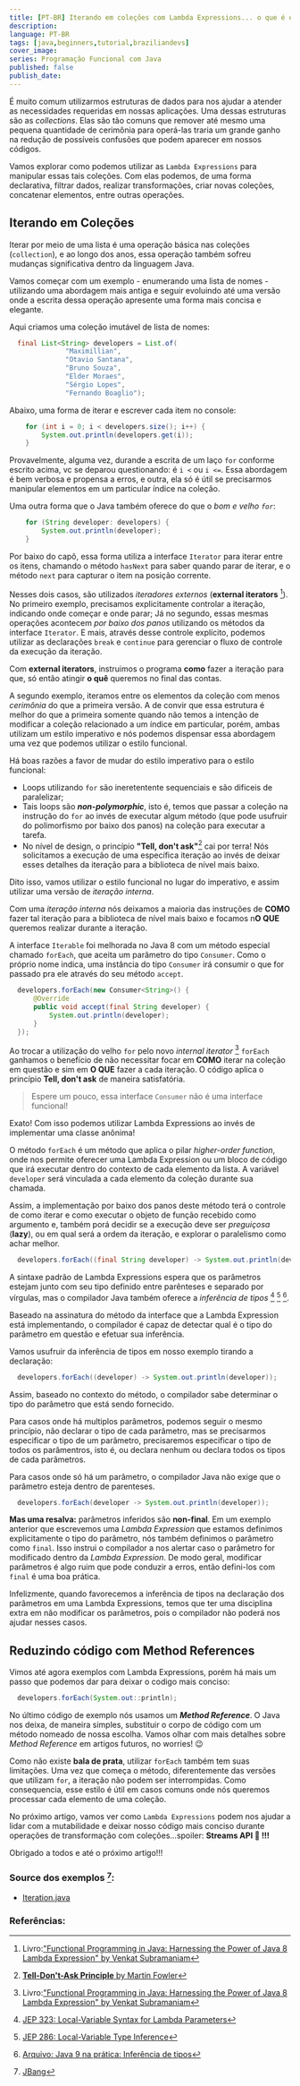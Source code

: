 ```yaml
---
title: [PT-BR] Iterando em coleções com Lambda Expressions... o que é external or internal iterator? 
description: 
language: PT-BR 
tags: [java,beginners,tutorial,braziliandevs]
cover_image:
series: Programação Funcional com Java
published: false
publish_date: 
---
```


É muito comum utilizarmos estruturas de dados para nos ajudar a atender as necessidades requeridas em nossas aplicações. Uma dessas estruturas são as *collections*. Elas são tão comuns que remover até mesmo uma pequena quantidade de cerimônia para operá-las traria um grande ganho na redução de possíveis confusões que podem aparecer em nossos códigos.

Vamos explorar como podemos utilizar as `Lambda Expressions` para manipular essas tais coleções. Com elas podemos, de uma forma declarativa, filtrar dados, realizar transformações, criar novas coleções, concatenar elementos, entre outras operações. 

## Iterando em Coleções

Iterar por meio de uma lista é uma operação básica nas coleções (`collection`), e ao longo dos anos, essa operação também sofreu mudanças significativa dentro da linguagem Java.

Vamos começar com um exemplo - enumerando uma lista de nomes - utilizando uma abordagem mais antiga e seguir evoluindo até uma versão onde a escrita dessa operação apresente uma forma mais concisa e elegante.

Aqui criamos uma coleção imutável de lista de nomes:

```java
  final List<String> developers = List.of(
              "Maximillian",
              "Otavio Santana",
              "Bruno Souza",
              "Elder Moraes",
              "Sérgio Lopes",
              "Fernando Boaglio");
```
Abaixo, uma forma de iterar e escrever cada item no console:

```java
    for (int i = 0; i < developers.size(); i++) {
        System.out.println(developers.get(i));
    }
```
Provavelmente, alguma vez, durande a escrita de um laço `for` conforme escrito acima, vc se deparou questionando: é `i <` ou `i <=`. Essa abordagem é bem verbosa e propensa a erros, e outra, ela só é útil se precisarmos manipular elementos em um particular índice na coleção.

Uma outra forma que o Java também oferece do que o *bom e velho `for`*:

```java
    for (String developer: developers) {
        System.out.println(developer);
    }
```
Por baixo do capô, essa forma utiliza a interface `Iterator` para iterar entre os itens, chamando o método `hasNext` para saber quando parar de iterar, e o método `next` para capturar o item na posição corrente.

Nesses dois casos, são utilizados *iteradores externos* (**external iterators** [^0]). No primeiro exemplo, precisamos explicitamente controlar a iteração, indicando onde começar e onde parar; Já no segundo, essas mesmas operações acontecem *por baixo dos panos* utilizando os métodos da interface `Iterator`. E mais, através desse controle explícito, podemos utilizar as declarações `break` e `continue` para gerenciar o fluxo de controle da execução da iteração. 

Com **external iterators**, instruimos o programa **como** fazer a iteração para que, só então atingir **o quê** queremos no final das contas.

A segundo exemplo, iteramos entre os elementos da coleção com menos *cerimônia* do que a primeira versão. A de convir que essa estrutura é melhor do que a primeira somente quando não temos a intenção de modificar a coleção relacionado a um índice em particular, porém, ambas utilizam um estilo imperativo e nós podemos dispensar essa abordagem uma vez que podemos utilizar o estilo funcional.

Há boas razões a favor de mudar do estilo imperativo para o estilo funcional:

- Loops utilizando `for` são ineretentente sequenciais e são dificeis de paralelizar;
- Tais loops são ***non-polymorphic***, isto é, temos que passar a coleção na instrução do `for` ao invés de executar algum método (que pode usufruir do polimorfismo por baixo dos panos) na coleção para executar a tarefa.
- No nível de design, o princípio **"Tell, don't ask"**[^1] cai por terra! Nós solicitamos a execução de uma específica iteração ao invés de deixar esses detalhes da iteração para a biblioteca de nível mais baixo.

Dito isso, vamos utilizar o estilo funcional no lugar do imperativo, e assim utilizar uma versão de *iteração interna*. 

Com uma *iteração interna* nós deixamos a maioria das instruções de **COMO** fazer tal iteração para a biblioteca de nível mais baixo e focamos n**O QUE** queremos realizar durante a iteração. 

A interface `Iterable` foi melhorada no Java 8 com um método especial chamado `forEach`, que aceita um parâmetro do tipo `Consumer`. Como o próprio nome indica, uma instância do tipo `Consumer` irá consumir o que for passado pra ele através do seu método `accept`.

```java
  developers.forEach(new Consumer<String>() {
      @Override
      public void accept(final String developer) {
          System.out.println(developer);
      }
  });
```
Ao trocar a utilização do velho `for` pelo novo *internal iterator* [^0] `forEach` ganhamos o benefício de não necessitar focar em **COMO** iterar na coleção em questão e sim em **O QUE** fazer a cada iteração. O código aplica o princípio **Tell, don't ask** de maneira satisfatória.

> Espere um pouco, essa interface `Consumer` não é uma interface funcional!

Exato! Com isso podemos utilizar Lambda Expressions ao invés de implementar uma classe anônima! 

O método `forEach` é um método que aplica o pilar *higher-order function*, onde nos permite oferecer uma Lambda Expression ou um bloco de código que irá executar dentro do contexto de cada elemento da lista. A variável `developer` será vinculada a cada elemento da coleção durante sua chamada. 

Assim, a implementação por baixo dos panos deste método terá o controle de como iterar e como executar o objeto de função recebido como argumento e, também porá decidir se a execução deve ser *preguiçosa* (**lazy**), ou em qual será a ordem da iteração, e explorar o paralelismo como achar melhor.

```java
  developers.forEach((final String developer) -> System.out.println(developer));
```
A sintaxe padrão de Lambda Expressions espera que os parâmetros estejam junto com seu tipo definido entre parênteses e separado por vírgulas, mas o compilador Java também oferece a *inferência de tipos* [^2] [^3] [^4].

Baseado na assinatura do método da interface que a Lambda Expression está implementando, o compilador é capaz de detectar qual é o tipo do parâmetro em questão e efetuar sua inferência.

Vamos usufruir da inferência de tipos em nosso exemplo tirando a declaração:

```java
  developers.forEach((developer) -> System.out.println(developer));
```
Assim, baseado no contexto do método, o compilador sabe determinar o tipo do parâmetro que está sendo fornecido.

Para casos onde há multiplos parâmetros, podemos seguir o mesmo princípio, não declarar o tipo de cada parâmetro, mas se precisarmos especificar o tipo de um parâmetro, precisaremos especificar o tipo de todos os parâmentros, isto é, ou declara nenhum ou declara todos os tipos de cada parâmetros.

Para casos onde só há um parâmetro, o compilador Java não exige que o parâmetro esteja dentro de parenteses. 

```java
  developers.forEach(developer -> System.out.println(developer));
```

**Mas uma resalva:** parâmetros inferidos são **non-final**. Em um exemplo anterior que escrevemos uma *Lambda Expression* que estamos definimos explicitamente o tipo do parâmetro, nós também definimos o parâmetro como `final`. Isso instrui o compilador a nos alertar caso o parâmetro for modificado dentro da *Lambda Expression*. De modo geral, modificar parâmetros é algo ruim que pode conduzir a erros, então defini-los com `final` é uma boa prática.

Infelizmente, quando favorecemos a inferência de tipos na declaração dos parâmetros em uma Lambda Expressions, temos que ter uma disciplina extra em não modificar os parâmetros, pois o compilador não poderá nos ajudar nesses casos. 

## Reduzindo código com Method References

Vimos até agora exemplos com Lambda Expressions, porém há mais um passo que podemos dar para deixar o codigo mais conciso:

```java
  developers.forEach(System.out::println);
```

No último código de exemplo nós usamos um ***Method Reference***. O Java nos deixa, de maneira simples, substituir o corpo de código com um método nomeado de nossa escolha. Vamos olhar com mais detalhes sobre *Method Reference* em artigos futuros, no worries! :wink:

Como não existe **bala de prata**, utilizar `forEach` também tem suas limitações. Uma vez que começa o método, diferentemente das versões que utilizam `for`, a iteração não podem ser interrompidas. Como consequencia, esse estilo é útil em casos comuns onde nós queremos processar cada elemento de uma coleção.  

No próximo artigo, vamos ver como `Lambda Expressions` podem nos ajudar a lidar com a mutabilidade e deixar nosso código mais conciso durante operações de transformação com coleções...spoiler: **Streams API :rocket: !!!**

Obrigado a todos e até o próximo artigo!!!

### Source dos exemplos [^5]:
 - [Iteration.java](https://github.com/dearrudam/learning-notes/blob/main/java/Iteration.java)


### Referências:

[^0]: Livro:["Functional Programming in Java: Harnessing the Power of Java 8 Lambda Expression" by Venkat Subramaniam](https://www.amazon.com/Functional-Programming-Java-Harnessing-Expressions/dp/1937785467/)

[^1]: [**Tell-Don't-Ask Principle** by Martin Fowler](https://martinfowler.com/bliki/TellDontAsk.html#:~:text=Tell%2DDon't%2DAsk,an%20object%20what%20to%20do.)

[^2]: [JEP 323: Local-Variable Syntax for Lambda Parameters](https://openjdk.org/jeps/323)

[^3]: [JEP 286: Local-Variable Type Inference](https://openjdk.org/jeps/286)

[^4]: [Arquivo: Java 9 na prática: Inferência de tipos](https://www.alura.com.br/artigos/java-9-na-pratica-inferencia-de-tipos)

[^5]: [JBang](https://www.jbang.dev/)
